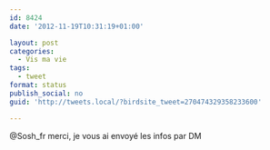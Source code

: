 ```yaml
---
id: 8424
date: '2012-11-19T10:31:19+01:00'

layout: post
categories:
  - Vis ma vie
tags:
  - tweet
format: status
publish_social: no
guid: 'http://tweets.local/?birdsite_tweet=270474329358233600'

---
```


@Sosh\_fr merci, je vous ai envoyé les infos par DM